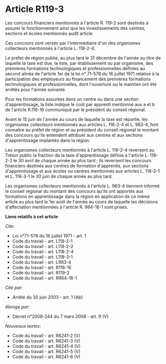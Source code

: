 # Article R119-3

Les concours financiers mentionnés à l'article R. 119-2 sont destinés à assurer le fonctionnement ainsi que les
investissements des centres, sections et écoles mentionnés audit article.

Ces concours sont versés par l'intermédiaire d'un des organismes collecteurs mentionnés à l'article L. 118-2-4.

Le préfet de région publie, au plus tard le 31 décembre de l'année au titre de laquelle la taxe est due, la liste, par
établissement ou par organisme, des premières formations technologiques et professionnelles définies au second alinéa de
l'article 1er de la loi n° 71-578 du 16 juillet 1971 relative à la participation des employeurs au financement des premières
formations technologiques et professionnelles, dont l'ouverture ou le maintien ont été arrêtés pour l'année suivante.

Pour les formations assurées dans un centre ou dans une section d'apprentissage, la liste indique le coût par apprenti
mentionné aux a et b de l'article R.116-16 communiqué par le président du conseil régional.

Avant le 15 juin de l'année au cours de laquelle la taxe est répartie, les organismes collecteurs mentionnés aux articles L.
118-2-4 et L. 983-4, font connaître au préfet de région et au président du conseil régional le montant des concours qu'ils
entendent attribuer aux centres et aux sections d'apprentissage implantés dans la région.

Les organismes collecteurs mentionnés à l'article L. 118-2-4 reversent au Trésor public la fraction de la taxe
d'apprentissage définie à l'article L. 118-2-2 le 30 avril de chaque année au plus tard ; ils reversent les concours
financiers destinés aux centres de formation d'apprentis, aux sections d'apprentissage et aux écoles ou centres mentionnés
aux articles L. 118-2-1 et L. 118-3-1 le 30 juin de chaque année au plus tard.

Les organismes collecteurs mentionnés à l'article L. 983-4 tiennent informé le conseil régional du montant des concours
qu'ils ont apportés aux formations en apprentissage dans la région en application de ce même article au plus tard le 1er août
de l'année au cours de laquelle les décisions d'affectation mentionnées à l'article R. 964-16-1 sont prises.

**Liens relatifs à cet article**

_Cite_:

  - Loi n°71-578 du 16 juillet 1971 - art. 1
  - Code du travail - art. L118-2-1
  - Code du travail - art. L118-2-2
  - Code du travail - art. L118-2-4
  - Code du travail - art. L118-3-1
  - Code du travail - art. L983-4
  - Code du travail - art. R116-16
  - Code du travail - art. R119-2
  - Code du travail - art. R964-16-1

_Cité par_:

  - Arrêté du 30 juin 2003 - art. 1 (Ab)

_Abrogé par_:

  - Décret n°2008-244 du 7 mars 2008 - art. 9 (V)

_Nouveaux textes_:

  - Code du travail - art. R6241-2 (V)
  - Code du travail - art. R6241-3 (V)
  - Code du travail - art. R6241-4 (V)
  - Code du travail - art. R6241-5 (V)
  - Code du travail - art. R6241-6 (V)
